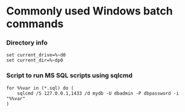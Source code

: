 # Commonly used Windows batch commands

### Directory info
```
set current_drive=%~d0
set current_dir=%~dp0
```

### Script to run MS SQL scripts using sqlcmd
```
for %%var in (*.sql) do (
	sqlcmd /S 127.0.0.1,1433 /d mydb -U dbadmin -P dbpassword -i "%%var"
)
```

